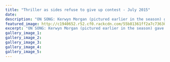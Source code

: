 ```yaml
---
title: "Thriller as sides refuse to give up contest - July 2015"
date: 
description: "ON SONG: Kerwyn Morgan (pictured earlier in the season) gave Wanganui High School impetus in a tight game against Kaierau on Monday night, from Wanganui Chronicle article on 29/7/15..."
featured_image: http://c1940652.r52.cf0.rackcdn.com/55b81361ff2a7c7363000601/Netball-A1-v-Kaierau-Kerwyn-Morgan-29.7.gif
excerpt: "ON SONG: Kerwyn Morgan (pictured earlier in the season) gave Wanganui High School impetus in a tight game against Kaierau on Monday night."
gallery_image_1: 
gallery_image_2: 
gallery_image_3: 
gallery_image_4: 
gallery_image_5: 
---
```

